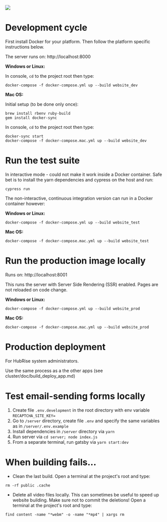 ![](https://github.com/hubrise/website/workflows/spec/badge.svg)

# Development cycle

First install Docker for your platform. Then follow the platform specific instructions below.

The server runs on: http://localhost:8000

**Windows or Linux:**

In console, `cd` to the project root then type:

```
docker-compose -f docker-compose.yml up --build website_dev
```

**Mac OS:**

Initial setup (to be done only once):

```
brew install rbenv ruby-build
gem install docker-sync
```

In console, `cd` to the project root then type:

```
docker-sync start
docker-compose -f docker-compose.mac.yml up --build website_dev
```

# Run the test suite

In interactive mode - could not make it work inside a Docker container.
Safe bet is to install the yarn dependencies and cypress on the host and run:

```
cypress run
```

The non-interactive, continuous integration version can run in a Docker container however:

**Windows or Linux:**

```shell
docker-compose -f docker-compose.yml up --build website_test
```

**Mac OS:**

```shell
docker-compose -f docker-compose.mac.yml up --build website_test
```

# Run the production image locally

Runs on: http://localhost:8001

This runs the server with Server Side Rendering (SSR) enabled. Pages are not reloaded on code change.

**Windows or Linux:**

```shell
docker-compose -f docker-compose.yml up --build website_prod
```

**Mac OS:**

```shell
docker-compose -f docker-compose.mac.yml up --build website_prod
```

# Production deployment

For HubRise system administrators.

Use the same process as a the other apps (see cluster/doc/build_deploy_app.md)

# Test email-sending forms locally

1. Create file `.env.development` in the root directory with env variable `RECAPTCHA_SITE_KEY=`
2. Go to `/server` directory, create file `.env` and specify the same variables as in `/server/.env.example`
3. Install dependencies in `/server` directory via `yarn`
4. Run server via `cd server; node index.js`
5. From a separate terminal, run gatsby via `yarn start:dev`

# When building fails...

- Clean the last build. Open a terminal at the project's root and type:

```
rm -rf public .cache
```

- Delete all video files locally. This can sometimes be useful to speed up website building. Make sure not to commit the deletions! Open a terminal at the project's root and type:

```
find content -name "*webm" -o -name "*mp4" | xargs rm
```

